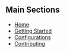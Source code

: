 ## Main Sections
- [Home](Home)
- [Getting Started](getting_started)
- [Configurations](Configuration)
- [Contributing](contribute)